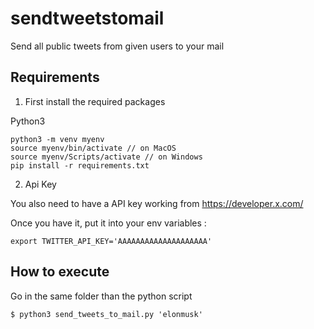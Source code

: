 # sendtweetstomail
Send all public tweets from given users to your mail

## Requirements

1. First install the required packages

Python3

````
python3 -m venv myenv
source myenv/bin/activate // on MacOS
source myenv/Scripts/activate // on Windows
pip install -r requirements.txt
````

2. Api Key

You also need to have a API key working from https://developer.x.com/

Once you have it, put it into your env variables :
````
export TWITTER_API_KEY='AAAAAAAAAAAAAAAAAAAA'
````

## How to execute

Go in the same folder than the python script

````
$ python3 send_tweets_to_mail.py 'elonmusk' 
````

